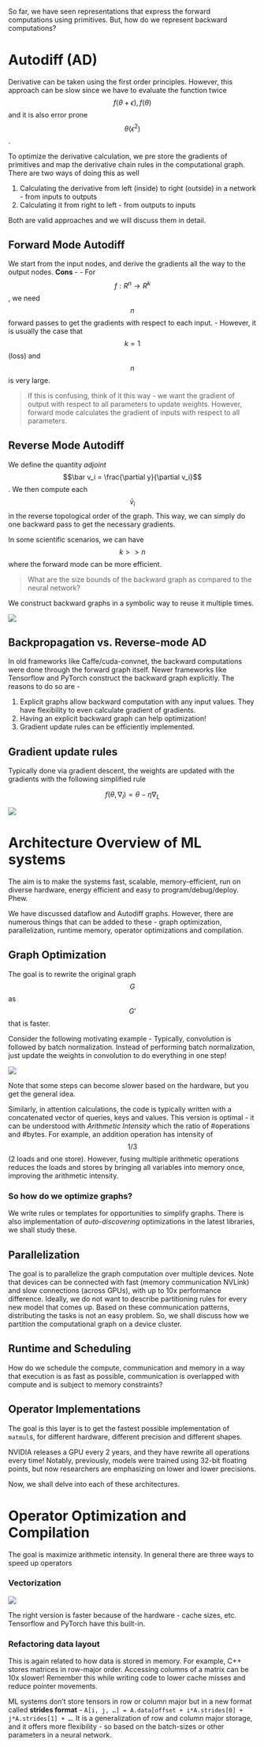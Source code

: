 So far, we have seen representations that express the forward computations using primitives. But, how do we represent backward computations?

# Autodiff (AD)
Derivative can be taken using the first order principles. However, this approach can be slow since we have to evaluate the function twice $$f(\theta + \epsilon) , f(\theta)$$ and it is also error prone $$\theta(\epsilon^2)$$. 

To optimize the derivative calculation, we pre store the gradients of primitives and map the derivative chain rules in the computational graph. There are two ways of doing this as well
1. Calculating the derivative from left (inside) to right (outside) in a network - from inputs to outputs
2. Calculating it from right to left - from outputs to inputs

Both are valid approaches and we will discuss them in detail.

## Forward Mode Autodiff
We start from the input nodes, and derive the gradients all the way to the output nodes. 
**Cons** - 
    - For $$f: R^n \to R^k$$, we need $$n$$ forward passes to get the gradients with respect to each input.
    - However, it is usually the case that $$k = 1$$ (loss) and $$n$$ is very large.

    
> If this is confusing, think of it this way - we want the gradient of output with respect to all parameters to update weights. However, forward mode calculates the gradient of inputs with respect to all parameters.

## Reverse Mode Autodiff
We define the quantity *adjoint* $$\bar v_i = \frac{\partial y}{\partial v_i}$$. We then compute each $$\bar v_i$$ in the reverse topological order of the graph. This way, we can simply do one backward pass to get the necessary gradients.

In some scientific scenarios, we can have $$k >> n$$ where the forward mode can be more efficient.

> What are the size bounds of the backward graph as compared to the neural network?

We construct backward graphs in a symbolic way to reuse it multiple times.

![](/assets/img/2025-01-06-data-systems-for-ml/17369099776396.jpg)

## Backpropagation vs. Reverse-mode AD
In old frameworks like Caffe/cuda-convnet, the backward computations were done through the forward graph itself. Newer frameworks like Tensorflow and PyTorch construct the backward graph explicitly. The reasons to do so are - 
1. Explicit graphs allow backward computation with any input values. They have flexibility to even calculate gradient of gradients.
2. Having an explicit backward graph can help optimization!
3. Gradient update rules can be efficiently implemented.

## Gradient update rules
Typically done via gradient descent, the weights are updated with the gradients with the following simplified rule

$$
    f(\theta, \nabla_l) = \theta - \eta \nabla_L
$$

![](/assets/img/2025-01-06-data-systems-for-ml/17369103443367.jpg)

# Architecture Overview of ML systems
The aim is to make the systems fast, scalable, memory-efficient, run on diverse hardware, energy efficient and easy to program/debug/deploy. Phew.

We have discussed dataflow and Autodiff graphs. However, there are numerous things that can be added to these - graph optimization, parallelization, runtime memory, operator optimizations and compilation.

## Graph Optimization
The goal is to rewrite the original graph $$G$$ as $$G’$$ that is faster.

Consider the following motivating example - Typically, convolution is followed by batch normalization. Instead of performing batch normalization, just update the weights in convolution to do everything in one step!

![](/assets/img/2025-01-06-data-systems-for-ml/17369110087495.jpg)

Note that some steps can become slower based on the hardware, but you get the general idea.

Similarly, in attention calculations, the code is typically written with a concatenated vector of queries, keys and values. This version is optimal - it can be understood with *Arithmetic Intensity* which the ratio of #operations and #bytes. For example, an addition operation has intensity of $$1/3$$ (2 loads and one store). However, fusing multiple arithmetic operations reduces the loads and stores by bringing all variables into memory once, improving the arithmetic intensity.

### So how do we optimize graphs?
We write rules or templates for opportunities to simplify graphs. There is also implementation of *auto-discovering* optimizations in the latest libraries, we shall study these.

## Parallelization
The goal is to parallelize the graph computation over multiple devices. Note that devices can be connected with fast (memory communication NVLink) and slow connections (across GPUs), with up to 10x performance difference. Ideally, we do not want to describe partitioning rules for every new model that comes up. Based on these communication patterns, distributing the tasks is not an easy problem. So, we shall discuss how we partition the computational graph on a device cluster.

## Runtime and Scheduling
How do we schedule the compute, communication and memory in a way that execution is as fast as possible, communication is overlapped with compute and is subject to memory constraints?

## Operator Implementations
The goal is this layer is to get the fastest possible implementation of `matmul`s, for different hardware, different precision and different shapes.

NVIDIA releases a GPU every 2 years, and they have rewrite all operations every time! Notably, previously, models were trained using 32-bit floating points, but now researchers are emphasizing on lower and lower precisions. 

Now, we shall delve into each of these architectures.

# Operator Optimization and Compilation
The goal is maximize arithmetic intensity. In general there are three ways to speed up operators
### Vectorization
![](/assets/img/2025-01-06-data-systems-for-ml/17369120762344.jpg)

The right version is faster because of the hardware - cache sizes, etc. Tensorflow and PyTorch have this built-in.

### Refactoring data layout
This is again related to how data is stored in memory. For example, C++ stores matrices in row-major order. Accessing columns of a matrix can be 10x slower! Remember this while writing code to lower cache misses and reduce pointer movements.

ML systems don’t store tensors in row or column major but in a new format called **strides format** - `A[i, j, …] = A.data[offset + i*A.strides[0] + j*A.strides[1] + …`. It is a generalization of row and column major storage, and it offers more flexibility - so based on the batch-sizes or other parameters in a neural network.

